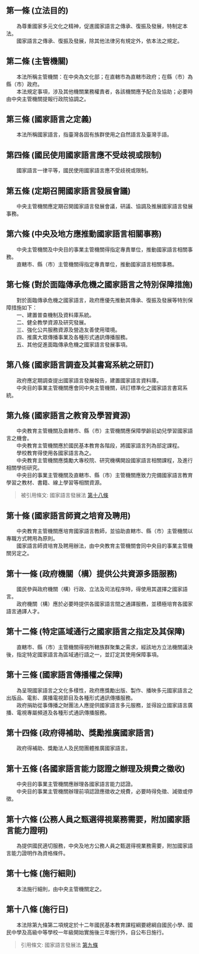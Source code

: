 第一條 (立法目的)
-----------------
　　為尊重國家多元文化之精神，促進國家語言之傳承、復振及發展，特制定本法。  
　　國家語言之傳承、復振及發展，除其他法律另有規定外，依本法之規定。  


第二條 (主管機關)
-----------------
　　本法所稱主管機關：在中央為文化部；在直轄市為直轄市政府；在縣（市）為縣（市）政府。  
　　本法規定事項，涉及其他機關業務權責者，各該機關應予配合及協助；必要時由中央主管機關提報行政院協調之。  


第三條 (國家語言之定義)
-----------------------
　　本法所稱國家語言，指臺灣各固有族群使用之自然語言及臺灣手語。  


第四條 (國民使用國家語言應不受歧視或限制)
-----------------------------------------
　　國家語言一律平等，國民使用國家語言應不受歧視或限制。  


第五條 (定期召開國家語言發展會議)
---------------------------------
　　中央主管機關應定期召開國家語言發展會議，研議、協調及推展國家語言發展事務。  


第六條 (中央及地方應推動國家語言相關事務)
-----------------------------------------
　　中央主管機關及中央目的事業主管機關得指定專責單位，推動國家語言相關事務。  
　　直轄市、縣（市）主管機關得指定專責單位，推動國家語言相關事務。  


第七條 (對於面臨傳承危機之國家語言之特別保障措施)
-------------------------------------------------
　　對於面臨傳承危機之國家語言，政府應優先推動其傳承、復振及發展等特別保障措施如下：  
　　一、建置普查機制及資料庫系統。  
　　二、健全教學資源及研究發展。  
　　三、強化公共服務資源及營造友善使用環境。  
　　四、推廣大眾傳播事業及各種形式通訊傳播服務。  
　　五、其他促進面臨傳承危機之國家語言發展事項。  


第八條 (國家語言調查及其書寫系統之研訂)
---------------------------------------
　　政府應定期調查提出國家語言發展報告，建置國家語言資料庫。  
　　中央目的事業主管機關應會同中央主管機關，研訂標準化之國家語言書寫系統。  


第九條 (國家語言之教育及學習資源)
---------------------------------
　　中央教育主管機關及直轄市、縣（市）主管機關應保障學齡前幼兒學習國家語言之機會。  
　　中央教育主管機關應於國民基本教育各階段，將國家語言列為部定課程。  
　　學校教育得使用各國家語言為之。  
　　中央教育主管機關應獎勵大專校院、研究機構開設國家語言相關課程，及進行相關學術研究。  
　　中央目的事業主管機關及直轄市、縣（市）主管機關應致力完備國家語言教育學習之教材、書籍、線上學習等相關資源。  
> 被引用條文: 國家語言發展法 [第十八條](../../教育/教育政策/國家語言發展法.md#第十八條-施行日)



第十條 (國家語言師資之培育及聘用)
---------------------------------
　　中央教育主管機關應培育國家語言教師，並協助直轄市、縣（市）主管機關以專職方式聘用為原則。  
　　國家語言師資培育及聘用辦法，由中央教育主管機關會同中央目的事業主管機關另定之。  


第十一條 (政府機關（構）提供公共資源多語服務)
---------------------------------------------
　　國民參與政府機關（構）行政、立法及司法程序時，得使用其選擇之國家語言。  
　　政府機關（構）應於必要時提供各國家語言間之通譯服務，並積極培育各國家語言通譯人才。  


第十二條 (特定區域通行之國家語言之指定及其保障)
-----------------------------------------------
　　直轄市、縣（市）主管機關得視所轄族群聚集之需求，經該地方立法機關議決後，指定特定國家語言為區域通行語之一，並訂定其使用保障事項。  


第十三條 (國家語言傳播權之保障)
-------------------------------
　　為呈現國家語言之文化多樣性，政府應獎勵出版、製作、播映多元國家語言之出版品、電影、廣播電視節目及各種形式通訊傳播服務。  
　　政府捐助從事傳播之財團法人應提供國家語言多元服務，並得設立國家語言廣播、電視專屬頻道及各種形式通訊傳播服務。  


第十四條 (政府得補助、獎勵推廣國家語言)
---------------------------------------
　　政府得補助、獎勵法人及民間團體推廣國家語言。  


第十五條 (各國家語言能力認證之辦理及規費之徵收)
-----------------------------------------------
　　中央目的事業主管機關應辦理各國家語言能力認證。  
　　中央目的事業主管機關辦理前項認證應徵收之規費，必要時得免徵、減徵或停徵。  


第十六條 (公務人員之甄選得視業務需要，附加國家語言能力證明)
-----------------------------------------------------------
　　為提供國民適切服務，中央及地方公務人員之甄選得視業務需要，附加國家語言能力證明作為資格條件。  


第十七條 (施行細則)
-------------------
　　本法施行細則，由中央主管機關定之。  


第十八條 (施行日)
-----------------
　　本法除第九條第二項規定於十二年國民基本教育課程綱要總綱自國民小學、國民中學及高級中等學校一年級開始實施後三年施行外，自公布日施行。  
> 引用條文: 國家語言發展法 [第九條](../../教育/教育政策/國家語言發展法.md#第九條-國家語言之教育及學習資源)